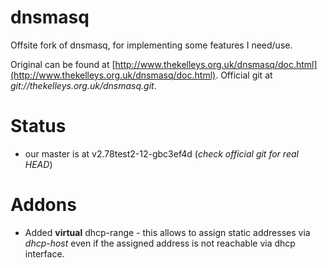 # dnsmasq
Offsite fork of dnsmasq, for implementing some features I need/use.

Original can be found at [http://www.thekelleys.org.uk/dnsmasq/doc.html](http://www.thekelleys.org.uk/dnsmasq/doc.html). Official git at  *git://thekelleys.org.uk/dnsmasq.git*.

# Status
- our master is at v2.78test2-12-gbc3ef4d (*check official git for real HEAD*)

# Addons
- Added **virtual** dhcp-range - this allows to assign static addresses via *dhcp-host* even if the assigned address is not reachable via dhcp interface.
